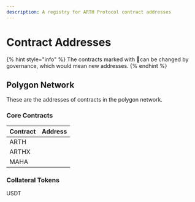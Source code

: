 ```yaml
---
description: A registry for ARTH Protocol contract addresses
---
```


# Contract Addresses

{% hint style="info" %}
The contracts marked with 🔄can be changed by governance, which would mean new addresses.
{% endhint %}

## Polygon Network

These are the addresses of contracts in the polygon network.

### Core Contracts

| Contract | Address |
| :--- | :--- |
| ARTH |  |
| ARTHX |  |
| MAHA |  |

### Collateral Tokens

USDT

